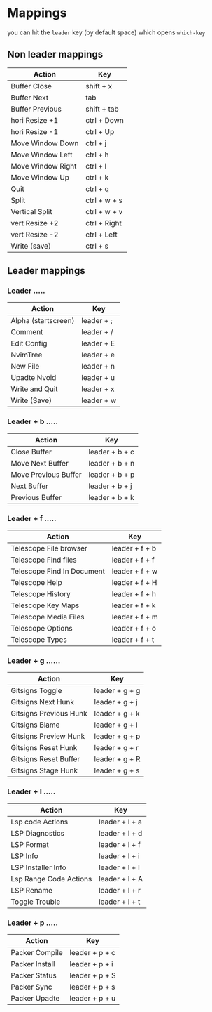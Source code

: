 # Mappings
you can hit the `leader` key (by default space) which opens `which-key`

## Non leader mappings
| Action            | Key                           |
| ----------------- | ------------------------------|
| Buffer Close      | shift + x                     |
| Buffer Next       | tab                           |
| Buffer Previous   | shift + tab                   |
| hori Resize +1    | ctrl + Down                   |
| hori Resize -1    | ctrl + Up                     |
| Move Window Down  | ctrl + j                      |
| Move Window Left  | ctrl + h                      |
| Move Window Right | ctrl + l                      |
| Move Window Up    | ctrl + k                      |
| Quit              | ctrl + q                      |
| Split             | ctrl + w + s                  |
| Vertical Split    | ctrl + w + v                  |
| vert Resize +2    | ctrl + Right                  |
| vert Resize -2    | ctrl + Left                   |
| Write (save)      | ctrl + s                      |


## Leader mappings

### Leader ..... 
| Action              | Key                           |
| --------------------| ------------------------------|
| Alpha (startscreen) | leader + ;                    |
| Comment             | leader + /                    |
| Edit Config         | leader + E                    |
| NvimTree            | leader + e                    |
| New File            | leader + n                    |
| Upadte Nvoid        | leader + u                    |
| Write and Quit      | leader + x                    |
| Write (Save)        | leader + w                    |

### Leader + b .....
| Action               | Key                             |
| ---------------------| --------------------------------|
| Close Buffer         | leader + b + c                  |
| Move Next Buffer     | leader + b + n                  |
| Move Previous Buffer | leader + b + p                  |
| Next Buffer          | leader + b + j                  |
| Previous Buffer      | leader + b + k                  |


### Leader + f .....
| Action                     | Key                             |
| ---------------------------| --------------------------------|
| Telescope File browser     | leader + f + b                  |
| Telescope Find files       | leader + f + f                  |
| Telescope Find In Document | leader + f + w                  |
| Telescope Help             | leader + f + H                  |
| Telescope History          | leader + f + h                  |
| Telescope Key Maps         | leader + f + k                  |
| Telescope Media Files      | leader + f + m                  |
| Telescope Options          | leader + f + o                  |
| Telescope Types            | leader + f + t                  |

### Leader + g ......
| Action                 | Key                             |
| -----------------------| --------------------------------|
| Gitsigns Toggle        | leader + g + g                  |
| Gitsigns Next Hunk     | leader + g + j                  |
| Gitsigns Previous Hunk | leader + g + k                  |
| Gitsigns Blame         | leader + g + l                  |
| Gitsigns Preview Hunk  | leader + g + p                  |
| Gitsigns Reset Hunk    | leader + g + r                  |
| Gitsigns Reset Buffer  | leader + g + R                  |
| Gitsigns Stage Hunk    | leader + g + s                  |

### Leader + l .....
| Action                 | Key                             |
|------------------------|---------------------------------|
| Lsp code Actions       | leader + l + a                  |
| LSP Diagnostics        | leader + l + d                  |
| LSP Format             | leader + l + f                  |
| LSP Info               | leader + l + i                  |
| LSP Installer Info     | leader + l + I                  |
| Lsp Range Code Actions | leader + l + A                  |
| LSP Rename             | leader + l + r                  |
| Toggle Trouble         | leader + l + t                  |

### Leader + p .....
| Action         | Key                             |
| ---------------| --------------------------------|
| Packer Compile | leader + p + c                  |
| Packer Install | leader + p + i                  |
| Packer Status  | leader + p + S                  |
| Packer Sync    | leader + p + s                  |
| Packer Upadte  | leader + p + u                  |
